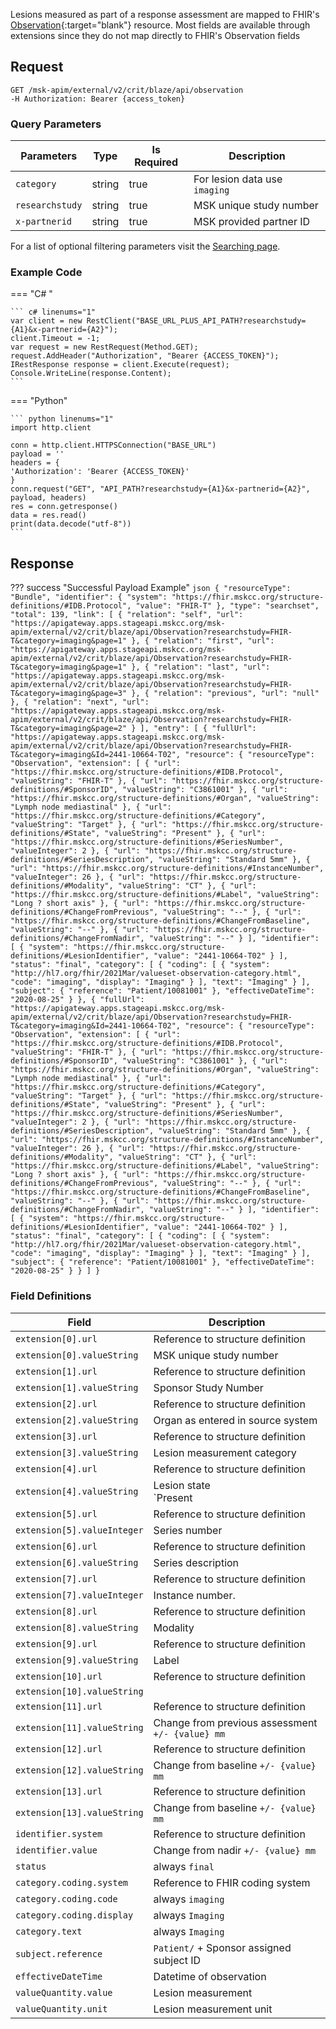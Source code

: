 Lesions measured as part of a response assessment are mapped to FHIR's [Observation](http://hl7.org/fhir/2021Mar/observation.html){:target="blank"} resource. Most fields are available through extensions since they do not map directly to FHIR's Observation fields

## Request
```
GET /msk-apim/external/v2/crit/blaze/api/observation
-H Authorization: Bearer {access_token} 
```
### Query Parameters
| Parameters      | Type   | Is Required | Description                   |
| --------------- | ------ | ----------- | ----------------------------- |
| `category`      | string | true        | For lesion data use `imaging` |
| `researchstudy` | string | true        | MSK unique study number       |
| `x-partnerid`   | string | true        | MSK provided partner ID       |

For a list of optional filtering parameters visit the [Searching page](/searching).

### Example Code

=== "C# "

    ``` c# linenums="1"
    var client = new RestClient("BASE_URL_PLUS_API_PATH?researchstudy={A1}&x-partnerid={A2}");
    client.Timeout = -1;
    var request = new RestRequest(Method.GET);
    request.AddHeader("Authorization", "Bearer {ACCESS_TOKEN}");
    IRestResponse response = client.Execute(request);
    Console.WriteLine(response.Content);
    ```

=== "Python"

    ``` python linenums="1"
    import http.client

    conn = http.client.HTTPSConnection("BASE_URL")
    payload = ''
    headers = {
    'Authorization': 'Bearer {ACCESS_TOKEN}'
    }
    conn.request("GET", "API_PATH?researchstudy={A1}&x-partnerid={A2}", payload, headers)
    res = conn.getresponse()
    data = res.read()
    print(data.decode("utf-8"))
    ```

## Response

??? success "Successful Payload Example"
    ```json
        {
        "resourceType": "Bundle",
        "identifier": {
            "system": "https://fhir.mskcc.org/structure-definitions/#IDB.Protocol",
            "value": "FHIR-T"
        },
        "type": "searchset",
        "total": 139,
        "link": [
            {
            "relation": "self",
            "url": "https://apigateway.apps.stageapi.mskcc.org/msk-apim/external/v2/crit/blaze/api/Observation?researchstudy=FHIR-T&category=imaging&page=1"
            },
            {
            "relation": "first",
            "url": "https://apigateway.apps.stageapi.mskcc.org/msk-apim/external/v2/crit/blaze/api/Observation?researchstudy=FHIR-T&category=imaging&page=1"
            },
            {
            "relation": "last",
            "url": "https://apigateway.apps.stageapi.mskcc.org/msk-apim/external/v2/crit/blaze/api/Observation?researchstudy=FHIR-T&category=imaging&page=3"
            },
            {
            "relation": "previous",
            "url": "null"
            },
            {
            "relation": "next",
            "url": "https://apigateway.apps.stageapi.mskcc.org/msk-apim/external/v2/crit/blaze/api/Observation?researchstudy=FHIR-T&category=imaging&page=2"
            }
        ],
        "entry": [
            {
            "fullUrl": "https://apigateway.apps.stageapi.mskcc.org/msk-apim/external/v2/crit/blaze/api/Observation?researchstudy=FHIR-T&category=imaging&Id=2441-10664-T02",
            "resource": {
                "resourceType": "Observation",
                "extension": [
                {
                    "url": "https://fhir.mskcc.org/structure-definitions/#IDB.Protocol",
                    "valueString": "FHIR-T"
                },
                {
                    "url": "https://fhir.mskcc.org/structure-definitions/#SponsorID",
                    "valueString": "C3861001"
                },
                {
                    "url": "https://fhir.mskcc.org/structure-definitions/#Organ",
                    "valueString": "Lymph node mediastinal"
                },
                {
                    "url": "https://fhir.mskcc.org/structure-definitions/#Category",
                    "valueString": "Target"
                },
                {
                    "url": "https://fhir.mskcc.org/structure-definitions/#State",
                    "valueString": "Present"
                },
                {
                    "url": "https://fhir.mskcc.org/structure-definitions/#SeriesNumber",
                    "valueInteger": 2
                },
                {
                    "url": "https://fhir.mskcc.org/structure-definitions/#SeriesDescription",
                    "valueString": "Standard 5mm"
                },
                {
                    "url": "https://fhir.mskcc.org/structure-definitions/#InstanceNumber",
                    "valueInteger": 26
                },
                {
                    "url": "https://fhir.mskcc.org/structure-definitions/#Modality",
                    "valueString": "CT"
                },
                {
                    "url": "https://fhir.mskcc.org/structure-definitions/#Label",
                    "valueString": "Long ? short axis"
                },
                {
                    "url": "https://fhir.mskcc.org/structure-definitions/#ChangeFromPrevious",
                    "valueString": "--"
                },
                {
                    "url": "https://fhir.mskcc.org/structure-definitions/#ChangeFromBaseline",
                    "valueString": "--"
                },
                {
                    "url": "https://fhir.mskcc.org/structure-definitions/#ChangeFromNadir",
                    "valueString": "--"
                }
                ],
                "identifier": [
                {
                    "system": "https://fhir.mskcc.org/structure-definitions/#LesionIdentifier",
                    "value": "2441-10664-T02"
                }
                ],
                "status": "final",
                "category": [
                {
                    "coding": [
                    {
                        "system": "http://hl7.org/fhir/2021Mar/valueset-observation-category.html",
                        "code": "imaging",
                        "display": "Imaging"
                    }
                    ],
                    "text": "Imaging"
                }
                ],
                "subject": {
                "reference": "Patient/10081001"
                },
                "effectiveDateTime": "2020-08-25"
            }
            },
            {
            "fullUrl": "https://apigateway.apps.stageapi.mskcc.org/msk-apim/external/v2/crit/blaze/api/Observation?researchstudy=FHIR-T&category=imaging&Id=2441-10664-T02",
            "resource": {
                "resourceType": "Observation",
                "extension": [
                {
                    "url": "https://fhir.mskcc.org/structure-definitions/#IDB.Protocol",
                    "valueString": "FHIR-T"
                },
                {
                    "url": "https://fhir.mskcc.org/structure-definitions/#SponsorID",
                    "valueString": "C3861001"
                },
                {
                    "url": "https://fhir.mskcc.org/structure-definitions/#Organ",
                    "valueString": "Lymph node mediastinal"
                },
                {
                    "url": "https://fhir.mskcc.org/structure-definitions/#Category",
                    "valueString": "Target"
                },
                {
                    "url": "https://fhir.mskcc.org/structure-definitions/#State",
                    "valueString": "Present"
                },
                {
                    "url": "https://fhir.mskcc.org/structure-definitions/#SeriesNumber",
                    "valueInteger": 2
                },
                {
                    "url": "https://fhir.mskcc.org/structure-definitions/#SeriesDescription",
                    "valueString": "Standard 5mm"
                },
                {
                    "url": "https://fhir.mskcc.org/structure-definitions/#InstanceNumber",
                    "valueInteger": 26
                },
                {
                    "url": "https://fhir.mskcc.org/structure-definitions/#Modality",
                    "valueString": "CT"
                },
                {
                    "url": "https://fhir.mskcc.org/structure-definitions/#Label",
                    "valueString": "Long ? short axis"
                },
                {
                    "url": "https://fhir.mskcc.org/structure-definitions/#ChangeFromPrevious",
                    "valueString": "--"
                },
                {
                    "url": "https://fhir.mskcc.org/structure-definitions/#ChangeFromBaseline",
                    "valueString": "--"
                },
                {
                    "url": "https://fhir.mskcc.org/structure-definitions/#ChangeFromNadir",
                    "valueString": "--"
                }
                ],
                "identifier": [
                {
                    "system": "https://fhir.mskcc.org/structure-definitions/#LesionIdentifier",
                    "value": "2441-10664-T02"
                }
                ],
                "status": "final",
                "category": [
                {
                    "coding": [
                    {
                        "system": "http://hl7.org/fhir/2021Mar/valueset-observation-category.html",
                        "code": "imaging",
                        "display": "Imaging"
                    }
                    ],
                    "text": "Imaging"
                }
                ],
                "subject": {
                "reference": "Patient/10081001"
                },
                "effectiveDateTime": "2020-08-25"
            }
            }
        ]
    }
    ```

### Field Definitions

| Field                                      | Description                                              |
| -------------------------------------------| -------------------------------------------              |
| `extension[0].url`                         | Reference to structure definition                        |
| `extension[0].valueString`                 | MSK unique study number                                  |
| `extension[1].url`                         | Reference to structure definition                        |
| `extension[1].valueString`                 | Sponsor Study Number                                     |
| `extension[2].url`                         | Reference to structure definition                        |
| `extension[2].valueString`                 | Organ as entered in source system                        |
| `extension[3].url`                         | Reference to structure definition                        |
| `extension[3].valueString`                 | Lesion measurement category                              |
| `extension[4].url`                         | Reference to structure definition                        |
| `extension[4].valueString`                 | Lesion state <br/> `Present | Defined | Stable/Improved | Disappeared | Undefined | Uneqv. prog. | Not evaluable | Not assessed | Too small` |                      
| `extension[5].url`                         | Reference to structure definition                        |
| `extension[5].valueInteger`                | Series number <br/>                                      |
| `extension[6].url`                         | Reference to structure definition                        |
| `extension[6].valueString`                 | Series description <br/>                                 |
| `extension[7].url`                         | Reference to structure definition                        |
| `extension[7].valueInteger`                | Instance number. <br/>                                   |   
| `extension[8].url`                         | Reference to structure definition                        |
| `extension[8].valueString`                 | Modality                                                 |
| `extension[9].url`                         | Reference to structure definition                        |
| `extension[9].valueString`                 | Label                                                    |
| `extension[10].url`                        | Reference to structure definition                        |
| `extension[10].valueString`                |                                                          |
| `extension[11].url`                        | Reference to structure definition                        |
| `extension[11].valueString`                | Change from previous assessment `+/- {value} mm`         |
| `extension[12].url`                        | Reference to structure definition                        |
| `extension[12].valueString`                | Change from baseline `+/- {value} mm`                    |
| `extension[13].url`                        | Reference to structure definition                        |
| `extension[13].valueString`                | Change from baseline `+/- {value} mm`                    |
| `identifier.system`                        | Reference to structure definition                        |
| `identifier.value`                         | Change from nadir `+/- {value} mm`                       |
| `status`                                   | always `final`                                           |
| `category.coding.system`                   | Reference to FHIR coding system                          |
| `category.coding.code`                     | always `imaging`                                         |
| `category.coding.display`                  | always `Imaging`                                         |
| `category.text`                            | always `Imaging`                                         |
| `subject.reference`                        | `Patient/` + Sponsor assigned subject ID                 |
| `effectiveDateTime`                        | Datetime of observation                                  |
| `valueQuantity.value`                      | Lesion measurement                                       |
| `valueQuantity.unit`                       | Lesion measurement unit                                  |